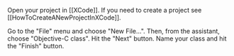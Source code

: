 

Open your project in [[XCode]]. If you need to create a project see [[HowToCreateANewProjectInXCode]].

Go to the "File" menu and choose "New File...". Then, from the assistant, choose "Objective-C class". Hit the "Next" button. Name your class and hit the "Finish" button.